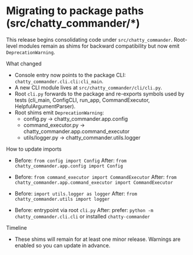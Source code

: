 # Migrating to package paths (src/chatty_commander/*)

This release begins consolidating code under `src/chatty_commander`. Root-level modules remain as shims for backward compatibility but now emit `DeprecationWarning`.

What changed
- Console entry now points to the package CLI: `chatty_commander.cli.cli:cli_main`.
- A new CLI module lives at `src/chatty_commander/cli/cli.py`.
- Root `cli.py` forwards to the package and re-exports symbols used by tests (cli_main, ConfigCLI, run_app, CommandExecutor, HelpfulArgumentParser).
- Root shims emit `DeprecationWarning`:
  - config.py → chatty_commander.app.config
  - command_executor.py → chatty_commander.app.command_executor
  - utils/logger.py → chatty_commander.utils.logger

How to update imports
- Before: `from config import Config`
  After:  `from chatty_commander.app.config import Config`

- Before: `from command_executor import CommandExecutor`
  After:  `from chatty_commander.app.command_executor import CommandExecutor`

- Before: `import utils.logger as logger`
  After:  `from chatty_commander.utils import logger`

- Before: entrypoint via root `cli.py`
  After:  prefer: `python -m chatty_commander.cli.cli` or installed `chatty-commander`

Timeline
- These shims will remain for at least one minor release. Warnings are enabled so you can update in advance.


